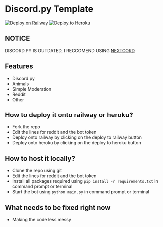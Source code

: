 # Discord.py Template
[![Deploy on Railway](https://railway.app/button.svg)](https://railway.app/new/template?template=https%3A%2F%2Fgithub.com%2Fchild1010%2Fdiscord-bot-template%2Ftree%2Fmain)                                                                                 [![Deploy to Heroku](https://www.herokucdn.com/deploy/button.png)](https://heroku.com/deploy?template=https://github.com/child1010/discord-bot-template)

## NOTICE
DISCORD.PY IS OUTDATED, I RECCOMEND USING [NEXTCORD](https://github.com/nextcord/nextcord)

## Features

- Discord.py
- Animals
- Simple Moderation
- Reddit
- Other

## How to deploy it onto railway or heroku?
- Fork the repo
- Edit the lines for reddit and the bot token
- Deploy onto railway by clicking on the deploy to railway button
- Deploy onto heroku by clicking on the deploy to heroku button

## How to host it locally?
- Clone the repo using git
- Edit the lines for reddit and the bot token
- Install all packages required using `pip install -r requirements.txt` in command prompt or terminal
- Start the bot using `python main.py` in command prompt or terminal

## What needs to be fixed right now
- Making the code less messy
